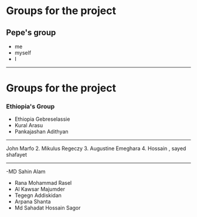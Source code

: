 # Groups for the project

## Pepe's group

- me
- myself
- I

---
# Groups for the project

### Ethiopia's Group

- Ethiopia Gebreselassie
- Kural Arasu
- Pankajashan Adithyan

---

John Marfo
2. Mikulus Regeczy
3. Augustine Emeghara
4. Hossain , sayed shafayet

--------------
-MD Sahin Alam
- Rana Mohammad Rasel
- Al Kawsar Majumder
- Tegegn Addiskidan
- Arpana Shanta
- Md Sahadat Hossain Sagor
